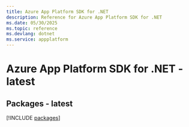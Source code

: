 ```yaml
---
title: Azure App Platform SDK for .NET
description: Reference for Azure App Platform SDK for .NET
ms.date: 05/30/2025
ms.topic: reference
ms.devlang: dotnet
ms.service: appplatform
---
```

# Azure App Platform SDK for .NET - latest
## Packages - latest
[!INCLUDE [packages](app-platform-index.md)]